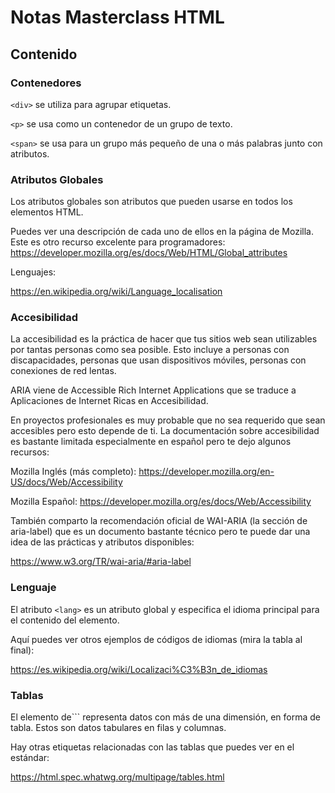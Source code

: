 # Notas Masterclass HTML

## Contenido

### Contenedores

`<div>` se utiliza para agrupar etiquetas.

`<p>` se usa como un contenedor de un grupo de texto.

`<span>` se usa para un grupo más pequeño de una o más palabras junto con atributos.

### Atributos Globales

Los atributos globales son atributos que pueden usarse en todos los elementos HTML.

Puedes ver una descripción de cada uno de ellos en la página de Mozilla.
Este es otro recurso excelente para programadores:
https://developer.mozilla.org/es/docs/Web/HTML/Global_attributes

Lenguajes:

https://en.wikipedia.org/wiki/Language_localisation

### Accesibilidad

La accesibilidad es la práctica de hacer que tus sitios web sean utilizables por tantas personas como sea posible. Esto incluye a personas con discapacidades, personas que usan dispositivos móviles, personas con conexiones de red lentas.

ARIA viene de Accessible Rich Internet Applications que se traduce a Aplicaciones de Internet Ricas en Accesibilidad.

En proyectos profesionales es muy probable que no sea requerido que sean accesibles pero esto depende de ti. La documentación sobre accesibilidad es bastante limitada especialmente en español pero te dejo algunos recursos:

Mozilla Inglés (más completo): https://developer.mozilla.org/en-US/docs/Web/Accessibility

Mozilla Español: https://developer.mozilla.org/es/docs/Web/Accessibility

También comparto la recomendación oficial de WAI-ARIA (la sección de aria-label) que es un documento bastante técnico pero te puede dar una idea de las prácticas y atributos disponibles:

https://www.w3.org/TR/wai-aria/#aria-label

### Lenguaje

El atributo `<lang>` es un atributo global y especifica el idioma principal para el contenido del elemento. 

Aquí puedes ver otros ejemplos de códigos de idiomas (mira la tabla al final):

https://es.wikipedia.org/wiki/Localizaci%C3%B3n_de_idiomas

### Tablas

El elemento de``<table>` representa datos con más de una dimensión, en forma de tabla. Estos son datos tabulares en filas y columnas.

Hay otras etiquetas relacionadas con las tablas que puedes ver en el estándar:

https://html.spec.whatwg.org/multipage/tables.html